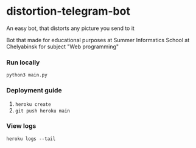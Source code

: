 # distortion-telegram-bot
An easy bot, that distorts any picture you send to it

Bot that made for educational purposes at Summer Informatics School at Chelyabinsk for subject "Web programming"

### Run locally
`python3 main.py`

### Deployment guide
1. `heroku create`
2. `git push heroku main`

### View logs
`heroku logs --tail`
